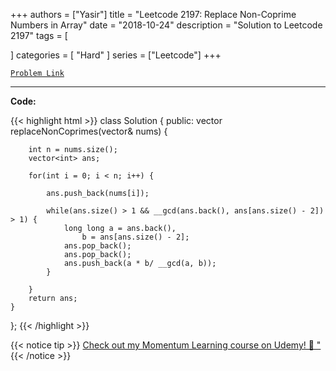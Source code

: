 
+++
authors = ["Yasir"]
title = "Leetcode 2197: Replace Non-Coprime Numbers in Array"
date = "2018-10-24"
description = "Solution to Leetcode 2197"
tags = [
    
]
categories = [
    "Hard"
]
series = ["Leetcode"]
+++



[`Problem Link`](https://leetcode.com/problems/replace-non-coprime-numbers-in-array/description/)

---

**Code:**

{{< highlight html >}}
class Solution {
public:
    vector<int> replaceNonCoprimes(vector<int>& nums) {
        
        int n = nums.size();
        vector<int> ans;

        for(int i = 0; i < n; i++) {
            
            ans.push_back(nums[i]);
            
            while(ans.size() > 1 && __gcd(ans.back(), ans[ans.size() - 2]) > 1) {
                long long a = ans.back(),
                    b = ans[ans.size() - 2];
                ans.pop_back();
                ans.pop_back();
                ans.push_back(a * b/ __gcd(a, b));
            }
            
        }
        return ans;
    }
};
{{< /highlight >}}


{{< notice tip >}}
[Check out my Momentum Learning course on Udemy! 🚀 "](https://www.udemy.com/course/blind-75-the-data-structures-and-algorithms-essentials/)
{{< /notice >}}

